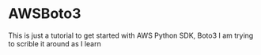 # AWSBoto3

This is just a tutorial to get started with AWS Python SDK, Boto3
I am trying to scrible it around as I learn 

